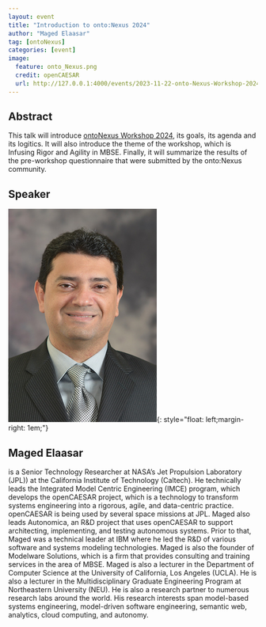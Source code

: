 ```yaml
---
layout: event
title: "Introduction to onto:Nexus 2024"
author: "Maged Elaasar"
tag: [ontoNexus]
categories: [event]
image:
  feature: onto_Nexus.png
  credit: openCAESAR
  url: http://127.0.0.1:4000/events/2023-11-22-onto-Nexus-Workshop-2024
---
```


## Abstract

This talk will introduce [ontoNexus Workshop 2024](/events/2023-11-22-onto-Nexus-Workshop-2024), its goals, its agenda and its logitics. It will also introduce the theme of the workshop, which is Infusing Rigor and Agility in MBSE. Finally, it will summarize the results of the pre-workshop questionnaire that were submitted by the onto:Nexus community.

## Speaker

![Maged Elaasar](img/Elaasar.jpeg){: style="float: left;margin-right: 1em;"}

<h2>Maged Elaasar</h2> is a Senior Technology Researcher at NASA’s Jet Propulsion Laboratory (JPL)) at the California Institute of Technology (Caltech). He technically leads the Integrated Model Centric Engineering (IMCE) program, which develops the openCAESAR project, which is a technology to transform systems engineering into a rigorous, agile, and data-centric practice. openCAESAR is being used by several space missions at JPL. Maged also leads Autonomica, an R&D project that uses  openCAESAR to support architecting, implementing, and testing autonomous systems. Prior to that, Maged was a technical leader at IBM where he led the R&D of various software and systems modeling technologies. Maged is also the founder of Modelware Solutions, which is a firm that provides consulting and training services in the area of MBSE. Maged is also a lecturer in the Department of Computer Science at the University of California, Los Angeles (UCLA). He is also a lecturer in the Multidisciplinary Graduate Engineering Program at Northeastern University (NEU). He is also a research partner to numerous research labs around the world. His research interests span model-based systems engineering, model-driven software engineering, semantic web, analytics, cloud computing, and autonomy.